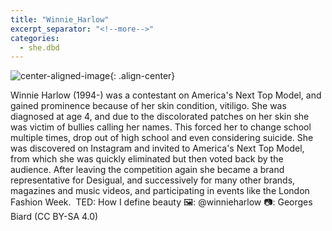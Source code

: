 ```yaml
---
title: "Winnie_Harlow"
excerpt_separator: "<!--more-->"
categories:
  - she.dbd
---
```



![center-aligned-image](https://cdn.pixabay.com/photo/2020/10/26/16/56/man-5687861_1280.png){: .align-center}

Winnie Harlow (1994-) was a contestant on America's Next Top Model, and gained prominence because of her skin condition, vitiligo. She was diagnosed at age 4, and due to the discolorated patches on her skin she was victim of bullies calling her names. This forced her to change school multiple times, drop out of high school and even considering suicide. She was discovered on Instagram and invited to America's Next Top Model, from which she was quickly eliminated but then voted back by the audience. After leaving the competition again she became a brand representative for Desigual, and successively for many other brands, magazines and music videos, and participating in events like the London Fashion Week.⁠
⁠
TED: How I define beauty⁠
🖼️: @winnieharlow⁠
📷: Georges Biard (CC BY-SA 4.0)⁠
⁠
